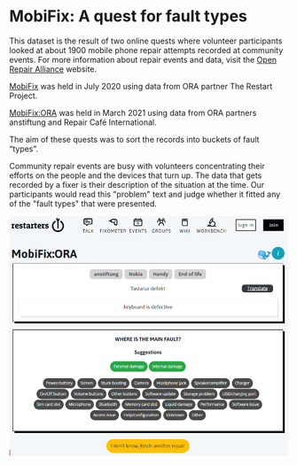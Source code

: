 # MobiFix: A quest for fault types

This dataset is the result of two online quests where volunteer participants looked at about 1900 mobile phone repair attempts recorded at community events. For more information about repair events and data, visit the [Open Repair Alliance](https://openrepair.org/open-data/) website.

[MobiFix](https://talk.restarters.net/mobifix/status) was held in July 2020 using data from ORA partner The Restart Project.


[MobiFix:ORA](https://restarters.net/mobifixora/status) was held in March 2021 using data from ORA partners anstiftung and Repair Café International.

The aim of these quests was to sort the records into buckets of fault “types”.

Community repair events are busy with volunteers concentrating their efforts on the people and the devices that turn up. The data that gets recorded by a fixer is their description of the situation at the time. Our participants would read this "problem" text and judge whether it fitted any of the "fault types" that were presented.

![MobiFix:ORA screenshot](images/mobifixora-screenshot.png)